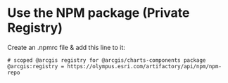 # Use the NPM package (Private Registry)
Create an .npmrc file & add this line to it:
```
# scoped @arcgis registry for @arcgis/charts-components package
@arcgis:registry = https://olympus.esri.com/artifactory/api/npm/npm-repo
```
